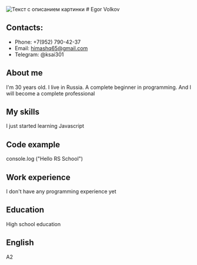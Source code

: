 <image src="rs.png" alt="Текст с описанием картинки">
# Egor Volkov

## Contacts:
* Phone: +7(952) 790-42-37
* Email: himashq65@gmail.com
* Telegram: @ksai301
## About me
I'm 30 years old. I live in Russia. A complete beginner in programming. And I will become a complete professional
## My skills 
I just started learning Javascript
## Code example
console.log ("Hello RS School")

## Work experience
I don't have any programming experience yet

## Education 
High school education

## English
A2